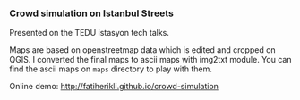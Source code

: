 ### Crowd simulation on Istanbul Streets

Presented on the TEDU istasyon tech talks.

Maps are based on openstreetmap data which is edited and cropped on QGIS. I converted the final maps to ascii maps with img2txt module. You can find the ascii maps on `maps` directory to play with them.

Online demo:
<http://fatiherikli.github.io/crowd-simulation>
